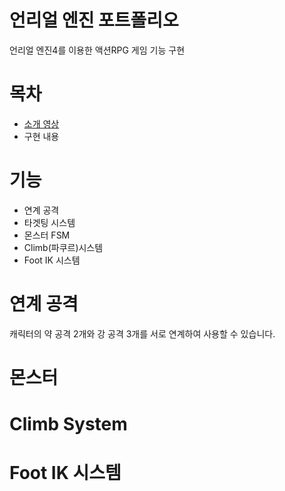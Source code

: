 # 언리얼 엔진 포트폴리오
언리얼 엔진4를 이용한 액션RPG 게임 기능 구현


# 목차
* [소개 영상](https://youtu.be/b2idKuy5u80)
* 구현 내용
  
  
# 기능
* 연계 공격
* 타겟팅 시스템
* 몬스터 FSM
* Climb(파쿠르)시스템
* Foot IK 시스템

# 연계 공격


캐릭터의 약 공격 2개와 강 공격 3개를 서로 연계하여 사용할 수 있습니다.

# 몬스터
# Climb System
# Foot IK 시스템
